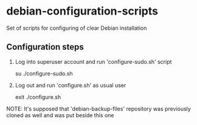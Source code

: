 # debian-configuration-scripts

Set of scripts for configuring of clear Debian installation

## Configuration steps

1. Log into superuser account and run 'configure-sudo.sh' script 

    su
    ./configure-sudo.sh <username>

2. Log out and run 'configure.sh' as usual user

    exit
    ./configure.sh

NOTE: It's supposed that 'debian-backup-files' repository was previously cloned as well and was put beside this one
